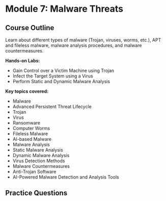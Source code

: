 # Module 7: Malware Threats

## Course Outline

Learn about different types of malware (Trojan, viruses, worms, etc.), APT and fileless malware, malware analysis procedures, and malware countermeasures.

**Hands-on Labs:**

- Gain Control over a Victim Machine using Trojan
- Infect the Target System using a Virus
- Perform Static and Dynamic Malware Analysis

**Key topics covered:**

- Malware
- Advanced Persistent Threat Lifecycle
- Trojan
- Virus
- Ransomware
- Computer Worms
- Fileless Malware
- AI-based Malware
- Malware Analysis
- Static Malware Analysis
- Dynamic Malware Analysis
- Virus Detection Methods
- Malware Countermeasures
- Anti-Trojan Software
- AI-Powered Malware Detection and Analysis Tools

## Practice Questions